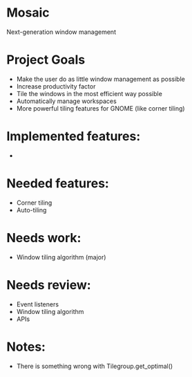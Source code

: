 # Mosaic
Next-generation window management

# Project Goals
- Make the user do as little window management as possible
- Increase productivity factor
- Tile the windows in the most efficient way possible
- Automatically manage workspaces
- More powerful tiling features for GNOME (like corner tiling)

# Implemented features:
- 

# Needed features:
- Corner tiling
- Auto-tiling

# Needs work:
- Window tiling algorithm (major)

# Needs review:
- Event listeners
- Window tiling algorithm
- APIs

# Notes:
- There is something wrong with Tilegroup.get_optimal()
